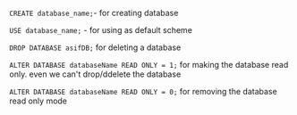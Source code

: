 ```CREATE database_name;```- for creating database

```USE database_name;``` - for using as default scheme

```DROP DATABASE asifDB;``` for deleting a database

```ALTER DATABASE databaseName READ ONLY = 1;``` for making the database read only. even we can't drop/ddelete the database

```ALTER DATABASE databaseName READ ONLY = 0;``` for removing the database read only mode
